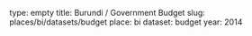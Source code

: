 type: empty
title: Burundi / Government Budget
slug: places/bi/datasets/budget
place: bi
dataset: budget
year: 2014
